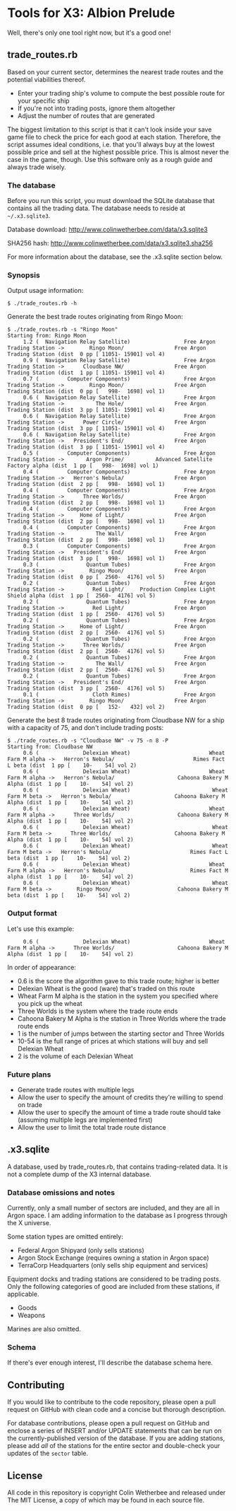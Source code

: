 # Tools for X3: Albion Prelude

Well, there's only one tool right now, but it's a good one!

## trade_routes.rb

Based on your current sector, determines the nearest trade routes and the
potential viabilities thereof.

* Enter your trading ship's volume to compute the best possible route for
  your specific ship
* If you're not into trading posts, ignore them altogether
* Adjust the number of routes that are generated

The biggest limitation to this script is that it can't look inside your save
game file to check the price for each good at each station.  Therefore, the
script assumes ideal conditions, i.e. that you'll always buy at the lowest
possible price and sell at the highest possible price.  This is almost
never the case in the game, though.  Use this software only as a rough guide
and always trade wisely.

### The database

Before you run this script, you must download the SQLite database that
contains all the trading data.  The database needs to reside at
`~/.x3.sqlite3`.

Database download: http://www.colinwetherbee.com/data/x3.sqlite3

SHA256 hash: http://www.colinwetherbee.com/data/x3.sqlite3.sha256

For more information about the database, see the .x3.sqlite section below.

### Synopsis

Output usage information:

```
$ ./trade_routes.rb -h
```

Generate the best trade routes originating from Ringo Moon:

```
$ ./trade_routes.rb -s "Ringo Moon"
Starting from: Ringo Moon
     1.2 (  Navigation Relay Satellite)                 Free Argon Trading Station ->        Ringo Moon/                Free Argon Trading Station (dist  0 pp [ 11051- 15901] vol 4)
     0.9 (  Navigation Relay Satellite)                 Free Argon Trading Station ->      Cloudbase NW/                Free Argon Trading Station (dist  1 pp [ 11051- 15901] vol 4)
     0.7 (         Computer Components)                 Free Argon Trading Station ->        Ringo Moon/                Free Argon Trading Station (dist  0 pp [   998-  1698] vol 1)
     0.6 (  Navigation Relay Satellite)                 Free Argon Trading Station ->          The Hole/                Free Argon Trading Station (dist  3 pp [ 11051- 15901] vol 4)
     0.6 (  Navigation Relay Satellite)                 Free Argon Trading Station ->      Power Circle/                Free Argon Trading Station (dist  3 pp [ 11051- 15901] vol 4)
     0.6 (  Navigation Relay Satellite)                 Free Argon Trading Station ->   President's End/                Free Argon Trading Station (dist  3 pp [ 11051- 15901] vol 4)
     0.5 (         Computer Components)                 Free Argon Trading Station ->       Argon Prime/          Advanced Satellite Factory alpha (dist  1 pp [   998-  1698] vol 1)
     0.4 (         Computer Components)                 Free Argon Trading Station ->   Herron's Nebula/                Free Argon Trading Station (dist  2 pp [   998-  1698] vol 1)
     0.4 (         Computer Components)                 Free Argon Trading Station ->      Three Worlds/                Free Argon Trading Station (dist  2 pp [   998-  1698] vol 1)
     0.4 (         Computer Components)                 Free Argon Trading Station ->     Home of Light/                Free Argon Trading Station (dist  2 pp [   998-  1698] vol 1)
     0.4 (         Computer Components)                 Free Argon Trading Station ->          The Wall/                Free Argon Trading Station (dist  2 pp [   998-  1698] vol 1)
     0.3 (         Computer Components)                 Free Argon Trading Station ->   President's End/                Free Argon Trading Station (dist  3 pp [   998-  1698] vol 1)
     0.3 (               Quantum Tubes)                 Free Argon Trading Station ->        Ringo Moon/                Free Argon Trading Station (dist  0 pp [  2560-  4176] vol 5)
     0.2 (               Quantum Tubes)                 Free Argon Trading Station ->         Red Light/     Production Complex Light Shield alpha (dist  1 pp [  2560-  4176] vol 5)
     0.2 (               Quantum Tubes)                 Free Argon Trading Station ->         Red Light/                Free Argon Trading Station (dist  1 pp [  2560-  4176] vol 5)
     0.2 (               Quantum Tubes)                 Free Argon Trading Station ->     Home of Light/                Free Argon Trading Station (dist  2 pp [  2560-  4176] vol 5)
     0.2 (               Quantum Tubes)                 Free Argon Trading Station ->      Three Worlds/                Free Argon Trading Station (dist  2 pp [  2560-  4176] vol 5)
     0.2 (               Quantum Tubes)                 Free Argon Trading Station ->          The Wall/                Free Argon Trading Station (dist  2 pp [  2560-  4176] vol 5)
     0.2 (               Quantum Tubes)                 Free Argon Trading Station ->   President's End/                Free Argon Trading Station (dist  3 pp [  2560-  4176] vol 5)
     0.1 (                 Cloth Rimes)                 Free Argon Trading Station ->        Ringo Moon/                Free Argon Trading Station (dist  0 pp [   152-   432] vol 2)
```

Generate the best 8 trade routes originating from Cloudbase NW for a ship with a capacity of 75, and don't include trading posts:

```
$ ./trade_routes.rb -s "Cloudbase NW" -v 75 -n 8 -P
Starting from: Cloudbase NW
     0.6 (              Delexian Wheat)                         Wheat Farm M alpha ->   Herron's Nebula/                         Rimes Fact L beta (dist  1 pp [    10-    54] vol 2)
     0.6 (              Delexian Wheat)                         Wheat Farm M alpha ->   Herron's Nebula/                    Cahoona Bakery M Alpha (dist  1 pp [    10-    54] vol 2)
     0.6 (              Delexian Wheat)                          Wheat Farm M beta ->   Herron's Nebula/                    Cahoona Bakery M Alpha (dist  1 pp [    10-    54] vol 2)
     0.6 (              Delexian Wheat)                         Wheat Farm M alpha ->      Three Worlds/                    Cahoona Bakery M Alpha (dist  1 pp [    10-    54] vol 2)
     0.6 (              Delexian Wheat)                          Wheat Farm M beta ->      Three Worlds/                    Cahoona Bakery M Alpha (dist  1 pp [    10-    54] vol 2)
     0.6 (              Delexian Wheat)                          Wheat Farm M beta ->   Herron's Nebula/                         Rimes Fact L beta (dist  1 pp [    10-    54] vol 2)
     0.6 (              Delexian Wheat)                         Wheat Farm M alpha ->   Herron's Nebula/                        Rimes Fact M alpha (dist  1 pp [    10-    54] vol 2)
     0.6 (              Delexian Wheat)                          Wheat Farm M beta ->        Ringo Moon/                     Cahoona Bakery M beta (dist  1 pp [    10-    54] vol 2)
```

### Output format

Let's use this example:

```
     0.6 (              Delexian Wheat)                         Wheat Farm M alpha ->      Three Worlds/                    Cahoona Bakery M Alpha (dist  1 pp [    10-    54] vol 2)
```

In order of appearance:

* 0.6 is the score the algorithm gave to this trade route; higher is better
* Delexian Wheat is the good (ware) that's traded on this route
* Wheat Farm M alpha is the station in the system you specified where you
    pick up the wheat
* Three Worlds is the system where the trade route ends
* Cahoona Bakery M Alpha is the station in Three Worlds where the trade
    route ends
* 1 is the number of jumps between the starting sector and Three Worlds
* 10-54 is the full range of prices at which stations will buy and sell
  Delexian Wheat
* 2 is the volume of each Delexian Wheat

### Future plans

* Generate trade routes with multiple legs
* Allow the user to specify the amount of credits they're willing to spend on
  trade
* Allow the user to specify the amount of time a trade route should take
  (assuming multiple legs are implemented first)
* Allow the user to limit the total trade route distance

## .x3.sqlite

A database, used by trade_routes.rb, that contains trading-related data.  It
is not a complete dump of the X3 internal database.

### Database omissions and notes

Currently, only a small number of sectors are included, and they are all in
Argon space.  I am adding information to the database as I progress through
the X universe.

Some station types are omitted entirely:
*   Federal Argon Shipyard (only sells stations)
*   Argon Stock Exchange (requires owning a station in Argon space)
*   TerraCorp Headquarters (only sells ship equipment and services)

Equipment docks and trading stations are considered to be trading posts.  Only
the following categories of good are included from these stations, if applicable.
*   Goods
*   Weapons

Marines are also omitted.

### Schema

If there's ever enough interest, I'll describe the database schema here.

## Contributing

If you would like to contribute to the code repository, please open a pull
request on GitHub with clean code and a concise but thorough description.

For database contributions, please open a pull request on GitHub and enclose
a series of INSERT and/or UPDATE statements that can be run on the
currently-published version of the database.  If you are adding stations,
please add *all* of the stations for the entire sector and double-check
your updates of the `sector` table.

## License

All code in this repository is copyright Colin Wetherbee and released under
The MIT License, a copy of which may be found in each source file.
